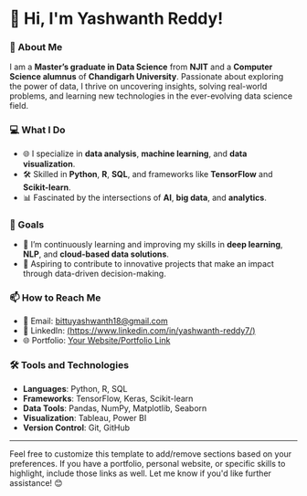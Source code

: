 # 👋 Hi, I'm Yashwanth Reddy!  

### 🌟 About Me  
I am a **Master’s graduate in Data Science** from **NJIT** and a **Computer Science alumnus** of **Chandigarh University**. Passionate about exploring the power of data, I thrive on uncovering insights, solving real-world problems, and learning new technologies in the ever-evolving data science field.  

### 💻 What I Do  
- 🌐 I specialize in **data analysis**, **machine learning**, and **data visualization**.  
- 🛠️ Skilled in **Python**, **R**, **SQL**, and frameworks like **TensorFlow** and **Scikit-learn**.  
- 📊 Fascinated by the intersections of **AI**, **big data**, and **analytics**.  

### 🎯 Goals  
- 🌱 I’m continuously learning and improving my skills in **deep learning**, **NLP**, and **cloud-based data solutions**.  
- 🚀 Aspiring to contribute to innovative projects that make an impact through data-driven decision-making.  

### 📫 How to Reach Me  
- 📧 Email: bittuyashwanth18@gmail.com  
- 🔗 LinkedIn: [(https://www.linkedin.com/in/yashwanth-reddy7/)](#)  
- 🌐 Portfolio: [Your Website/Portfolio Link](#)  

### 🛠️ Tools and Technologies  
- **Languages**: Python, R, SQL  
- **Frameworks**: TensorFlow, Keras, Scikit-learn  
- **Data Tools**: Pandas, NumPy, Matplotlib, Seaborn  
- **Visualization**: Tableau, Power BI  
- **Version Control**: Git, GitHub  

---

Feel free to customize this template to add/remove sections based on your preferences. If you have a portfolio, personal website, or specific skills to highlight, include those links as well. Let me know if you'd like further assistance! 😊
